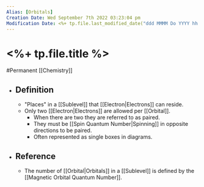 ```yaml
---
Alias: [Orbitals]
Creation Date: Wed September 7th 2022 03:23:04 pm 
Modification Date: <%+ tp.file.last_modified_date("ddd MMMM Do YYYY hh:mm:ss a") %>
---
```

# <%+ tp.file.title %>
#Permanent [[Chemistry]]

- ## Definition
	- "Places" in a [[Sublevel]] that [[Electron|Electrons]] can reside.
	- Only two [[Electron|Electrons]] are allowed per [[Orbital]].
		- When there are two they are referred to as paired.
		- They must be [[Spin Quantum Number|Spinning]] in opposite directions to be paired.
		- Often represented as single boxes in diagrams.
- ## Reference
	- The number of [[Orbital|Orbitals]] in a [[Sublevel]] is defined by the [[Magnetic Orbital Quantum Number]].